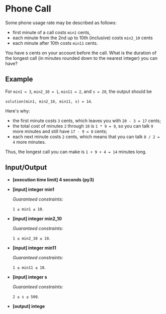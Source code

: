 # Phone Call

Some phone usage rate may be described as follows:

- first minute of a call costs `min1` cents,
- each minute from the 2nd up to 10th (inclusive) costs `min2_10` cents
- each minute after 10th costs `min11` cents.

You have s cents on your account before the call. What is the duration of the longest call (in minutes rounded down to the nearest integer) you can have?

## Example

For `min1 = 3`, `min2_10 = 1`, `min11 = 2`, and `s = 20`, the output should be

`solution(min1, min2_10, min11, s) = 14`.

Here's why:

- the first minute costs `3` cents, which leaves you with `20 - 3 = 17` cents;
- the total cost of minutes `2` through `10` is `1 * 9 = 9`, so you can talk `9` more minutes and still have `17 - 9 = 8` cents;
- each next minute costs `2` cents, which means that you can talk `8 / 2 = 4` more minutes.

Thus, the longest call you can make is `1 + 9 + 4 = 14` minutes long.

## Input/Output

- **[execution time limit] 4 seconds (py3)**

- **[input] integer min1**

	*Guaranteed constraints:*

	`1 ≤ min1 ≤ 10`.

- **[input] integer min2_10**

	*Guaranteed constraints:*

	`1 ≤ min2_10 ≤ 10`.

- **[input] integer min11**

	*Guaranteed constraints:*

	`1 ≤ min11 ≤ 10`.

- **[input] integer s**

	*Guaranteed constraints:*

	`2 ≤ s ≤ 500`.

- **[output] intege**

